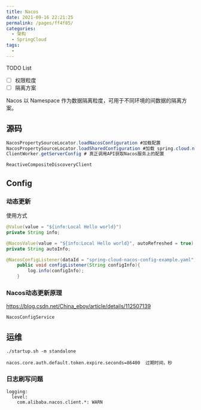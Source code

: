 ```yaml
---
title: Nacos
date: 2021-09-16 22:21:25
permalink: /pages/ff4f85/
categories:
  - 架构
  - SpringCloud
tags:
  - 
---
```

TODO List

- [ ] 权限粒度
- [ ] 隔离方案

Nacos 以 Namespace 作为数据隔离粒度，可用于不同环境的间数据的隔离方案。

## 源码

```java
NacosPropertySourceLocator.loadNacosConfiguration #加载配置
NacosPropertySourceLocator.loadSharedConfiguration #加载 spring.cloud.nacos.config.shard-config 下面的配置
ClientWorker.getServerConfig # 真正调用API获取Nacos服务上的配置
```

```
ReactiveCompositeDiscoveryClient
```

## Config

### 动态更新

使用方式

```java
@Value(value = "${info:Local Hello world}")
private String info;

@NacosValue(value = "${info:Local Hello world}", autoRefreshed = true)
private String autoInfo;

@NacosConfigListener(dataId = "spring-cloud-nacos-config-example.yaml")
    public void configListener(String configInfo){
        log.info(configInfo);
    }
```

### Nacos动态更新原理

https://blog.csdn.net/China_eboy/article/details/112507139





```
NacosConfigService
```



## 运维

```
./startup.sh -m standalone
```

```
nacos.core.auth.default.token.expire.seconds=86400  过期时间，秒
```

### 日志刷写问题

```
logging:
  level:
    com.alibaba.nacos.client.*: WARN
```

